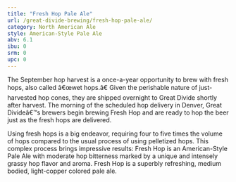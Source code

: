 ```yaml
---
title: "Fresh Hop Pale Ale"
url: /great-divide-brewing/fresh-hop-pale-ale/
category: North American Ale
style: American-Style Pale Ale
abv: 6.1
ibu: 0
srm: 0
upc: 0
---
```

The September hop harvest is a once-a-year opportunity to brew with fresh hops, also called â€œwet hops.â€ Given the perishable nature of just-harvested hop cones, they are shipped overnight to Great Divide shortly after harvest. The morning of the scheduled hop delivery in Denver, Great Divideâ€™s brewers begin brewing Fresh Hop and are ready to hop the beer just as the fresh hops are delivered.

Using fresh hops is a big endeavor, requiring four to five times the volume of hops compared to the usual process of using pelletized hops. This complex process brings impressive results: Fresh Hop is an American-Style Pale Ale with moderate hop bitterness marked by a unique and intensely grassy hop flavor and aroma. Fresh Hop is a superbly refreshing, medium bodied, light-copper colored pale ale.

